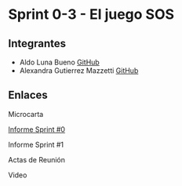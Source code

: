 # Sprint 0-3 - El juego SOS

## Integrantes

- Aldo Luna Bueno [GitHub](https://github.com/AldoLunaBueno)
- Alexandra Gutierrez Mazzetti [GitHub](https://github.com/alexmzztt)

## Enlaces

Microcarta

[Informe Sprint #0]()

Informe Sprint #1

Actas de Reunión

Video